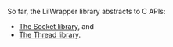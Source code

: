 So far, the LilWrapper library abstracts to C APIs:
* [The Socket library](Socket.md), and
* [The Thread library](Thread.md).
